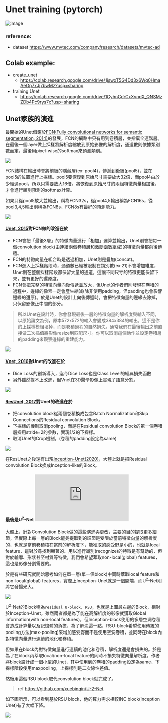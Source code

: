 # Unet training (pytorch)
![image](https://user-images.githubusercontent.com/32012425/156869013-0b7a9373-e5ec-4ba9-8a27-eadb7b23a453.png)

### reference:
- dataset https://www.mvtec.com/company/research/datasets/mvtec-ad


## Colab example:
- create_unet 
  - https://colab.research.google.com/drive/1jswxT5G4Dd3x6Wq0HmaAeGp7xJj7bwMz?usp=sharing
- training Unet 
  - https://colab.research.google.com/drive/1CyhnCdrCxXvndX_QNSMzZDb4Pc9rys7x?usp=sharing
 


## Unet家族的演進
最開始的Unet借鑑於[FCN(Fully convolutional networks for semantic segmentation, 2014)](https://arxiv.org/pdf/1411.4038.pdf)的發展，FCN的網路中只有用到卷積層，並捨棄全連階層。在最後一個layer做上採樣將解析度縮放到原始影像的解析度，通道數則依據類別數而定，最後用pixel-wise的softmax來預測類別。

![](https://i.imgur.com/6OUbDS6.png)

FCN結構在輸出時會將前級的隱藏層(ex: pool4)，傳遞到後級(pool5)，並在pool5的位置進行上採樣。pool5要恢復到原始尺寸需要放大32倍，而pool4由於少經過pool，所以只需要放大16倍。將恢復到原始尺寸的兩組特徵向量相加後，才會進行類別預測的softmax計算。

如果只從pool5放大並輸出，稱為FCN32s，從pool4,5輸出稱為FCN16s，從pool3,4,5輸出則稱為FCN8s，FCN8s有最好的預測能力。

![](https://i.imgur.com/9dUOZCS.png)

#### [Unet, 2015](https://arxiv.org/pdf/1505.04597.pdf)對FCN做的改進在於
- FCN會把「最後3層」的特徵向量進行「相加」運算並輸出，Unet則會把每一個convolution block(由連續兩個卷積層和激勵函數組成)的特徵向量都向後傳遞。
- FCN的特徵向量在組合時是透過相加，Unet則是疊加(concat)。
- FCN進入上採樣階段時，通道數已經被限制在類別數(ex:21)不會增加維度，Unet則在整個採樣階段都保留大量的通道，這讓不同尺寸的特徵更能保留下來，並有更好的還原度。
- FCN會把完整的特徵向量向後傳遞並放大，但Unet的作者們則發現在卷積的過程中，邊緣的像素一定會產生縮減(除非使用padding，但padding也會影響邊緣的還原)。於是Unet的設計上向後傳遞時，會把特徵向量的邊緣去除掉，只保留影像正中間的部分。

> 所以Unet在設計時，你會發現最後一層的特徵向量的解析度與輸入不同，以原始論文為例，原本572x572的輸入會變成384x384的輸出，這不是你的上採樣模組壞掉，而是卷積過程的自然損失。通常我們在最後輸出之前直接做二次插值將影像resize到匹配尺寸。你可以取消這個動作並設定卷積層的padding來觀察邊緣的重建能力。

![](https://i.imgur.com/gd7JDiC.png)

#### [Vnet, 2016](https://arxiv.org/abs/1606.04797)對Unet的改進在於
- Dice Loss的創新導入，迄今Dice Loss也是Class Level的經典損失函數
- 另外雖然提不上改進，但Vnet在3D醫學影像上實現了語意分割。

![](https://i.imgur.com/30CKMXu.png)

#### [ResUnet, 2017](https://arxiv.org/abs/1711.10684)對Unet的改進在於
- 把convolution block從兩個卷積換成包含Batch Normalization和Skip Connections的Residual convolution Block。
- 下採樣的機制取消pooling，而是在Residual convolution Block的第一個卷積層採用stride=2的參數，實現1/2的下採樣。
- 取消Unet的Crop機制。(卷積的padding設定為same)

![](https://i.imgur.com/XAIkKTl.png)

在ResUnet之後還有出現[Inception-Unet(2020)](https://dl.acm.org/doi/abs/10.1145/3376922)，大體上就是把Residual convolution Block換成Inception-like的Block。




#### 最後是U<sup>2</sup>-Net ![sourceLink](https://arxiv.org/pdf/2005.09007.pdf)
大體上，針對Convolution Block做的這些演進與更改，主要的目的提取更多細節，但實際上每一層的Block能夠提取到的細節是受限於當前特徵向量的解析度的，也就是當前卷積核在當前的解析度下，能獲取的感受野是小的，也就是local feature，這對於尋找到顯著的、用以進行識別(recognize)的特徵是有幫助的，但對於輪廓、形狀甚至材質等特徵，我們會希望萃取non-local(global) features，這也是影像分割需要的。

於是有些研究就開始思考如何在單一層(單一個block)中同時萃取local feature和non-local(global) features，實際上Inception-Unet就是一個開端，而U<sup>2</sup>-Net則將它發揚光大。

![](https://i.imgur.com/RXQyIBm.png)

U<sup>2</sup>-Net的Block稱為`residual U-block, RSU`，也就是上圖最右邊的Block，相對於Inception-Unet，雖然兩者都是為了能在高解析度的影像就獲取Global information(with non-local features)，但Inception-block使用的多層空洞卷積會造成計算量以及記憶體的負擔，為了解決這一點，RSU-block希望使用傳統的pooling方法(max-pooling)來增加感受野而不是使用空洞卷積，並同時在block內對特徵向量進行連續的池化和卷積。

但如果在block內對特徵向量進行連續的池化和卷積，解析度還是會損失的。於是為了在block內萃取local/non-local feature的同時不損失特徵向量解析度，作者將block設計成一個小型的Unet，其中使用到的卷積的padding設定為same，下採樣階段使用maxpooling，上採樣則是二次線性差值。

然後用這個RSU block取代convolution block就完成了。
> ref https://github.com/xuebinqin/U-2-Net

如下圖所示，可以看到基於RSU block，他的算力需求相較INC block(Inception Unet)有了大幅下降。

![](https://i.imgur.com/tJDsMJp.png)



